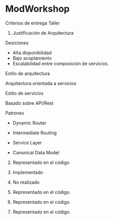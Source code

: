 # ModWorkshop

Críterios de entrega Taller

1. Justificación de Arquitectura

Desiciones

- Alta disponibilidad
- Bajo acoplamiento
- Escalabilidad entre composición de servicios.

Estilo de arquitectura

Arquitectura orientada a servicios

Estilo de servicios

Basado sobre API/Rest


Patrones

- Dynamic Router

- Intermediate Routing

- Service Layer

- Canonical Data Model


2. Representado en el código

3. Implementado

4. No realizado

5. Representado en el código.

6. Representado en el código.

7. Representado en el código.
